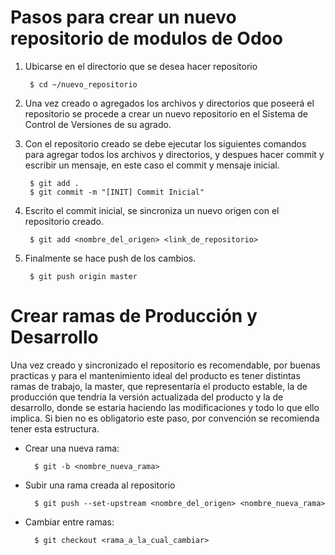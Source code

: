 # Pasos para crear un nuevo repositorio de modulos de Odoo

1. Ubicarse en el directorio que se desea hacer repositorio

        $ cd ~/nuevo_repositorio

2. Una vez creado o agregados los archivos y directorios que poseerá el repositorio se procede a crear un nuevo repositorio en el Sistema de Control de Versiones de su agrado.

3. Con el repositorio creado se debe ejecutar los siguientes comandos para agregar todos los archivos y directorios, y despues hacer commit y escribir un mensaje, en este caso el commit y mensaje inicial.

        $ git add .
        $ git commit -m "[INIT] Commit Inicial"

4. Escrito el commit inicial, se sincroniza un nuevo origen con el repositorio creado.

        $ git add <nombre_del_origen> <link_de_repositorio>

5. Finalmente se hace push de los cambios.

        $ git push origin master

# Crear ramas de Producción y Desarrollo
Una vez creado y sincronizado el repositorio es recomendable, por buenas practicas y para el mantenimiento ideal del producto es tener distintas ramas de trabajo, la master, que representaría el producto estable, la de producción que tendria la versión actualizada del producto y la de desarrollo, donde se estaria haciendo las modificaciones y todo lo que ello implica. Si bien no es obligatorio este paso, por convención se recomienda tener esta estructura. 

- Crear una nueva rama:

        $ git -b <nombre_nueva_rama>

- Subir una rama creada al repositorio

        $ git push --set-upstream <nombre_del_origen> <nombre_nueva_rama>

- Cambiar entre ramas:

        $ git checkout <rama_a_la_cual_cambiar>